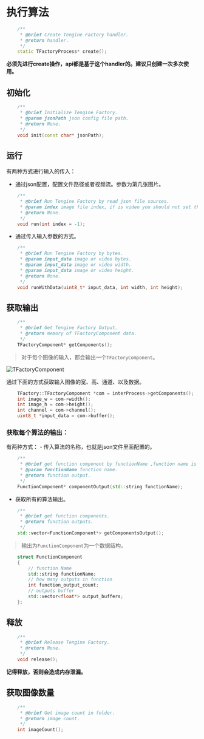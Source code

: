 # 执行算法

```c++
    /**
     * @brief Create Tengine Factory handler.
     * @return handler.
     */
    static TFactoryProcess* create();
```
<b> 必须先进行create操作，api都是基于这个handler的。建议只创建一次多次使用。</b>

## 初始化
```c++
    /**
     * @brief Initialize Tengine Factory.
     * @param jsonPath json config file path.
     * @return None.
     */
    void init(const char* jsonPath);
```

## 运行
有两种方式进行输入的传入：
- 通过json配置，配置文件路径或者视频流。参数为第几张图片。      

```c++
    /**
     * @brief Run Tengine Factory by read json file sources.
     * @param index image file index, if is video you should not set the index.
     * @return None.
     */
    void run(int index = -1);
```

- 通过传入输入参数的方式。      

```c++
    /**
     * @brief Run Tengine Factory by bytes.
     * @param input_data image or video bytes.
     * @param input_data image or video width.
     * @param input_data image or video height.
     * @return None.
     */
    void runWithData(uint8_t* input_data, int width, int height);
```

## 获取输出
```c++
    /**
     * @brief Get Tengine Factory Output.
     * @return memory of TFactoryComponent data.
     */
    TFactoryComponent* getComponents();
```
> 对于每个图像的输入，都会输出一个`TFactoryComponent`。

![TFactoryComponent](https://openailab.oss-cn-shenzhen.aliyuncs.com/tenginefactory/component.png)

通过下面的方式获取输入图像的宽、高、通道、以及数据。
```c++
    TFactory::TFactoryComponent *com = interProcess->getComponents();
    int image_w = com->width();
    int image_h = com->height();
    int channel = com->channel();
    uint8_t *input_data = com->buffer();
```

<h3> 获取每个算法的输出：</h3>
有两种方式：
- 传入算法的名称，也就是json文件里面配置的。        

```c++
    /**
     * @brief get function component by functionName ,function name is configured in the json file.
     * @param functionName function name.
     * @return function output.
     */
    FunctionComponent* componentOutput(std::string functionName);
```

- 获取所有的算法输出。

```c++
    /**
     * @brief get function components.
     * @return function outputs.
     */
    std::vector<FunctionComponent*> getComponentsOutput();
```

> 输出为`FunctionComponent`为一个数据结构。


```c++
    struct FunctionComponent
    {
        // function Name
        std::string functionName;
        // how many outputs in function
        int function_output_count;
        // outputs buffer
        std::vector<float*> output_buffers;
    };
```

## 释放
```c++
    /**
     * @brief Release Tengine Factory.
     * @return None.
     */
    void release();
```
<b> 记得释放，否则会造成内存泄漏。</b>

## 获取图像数量
```c++
    /**
     * @brief Get image count in folder.
     * @return image count.
     */
    int imageCount();
```